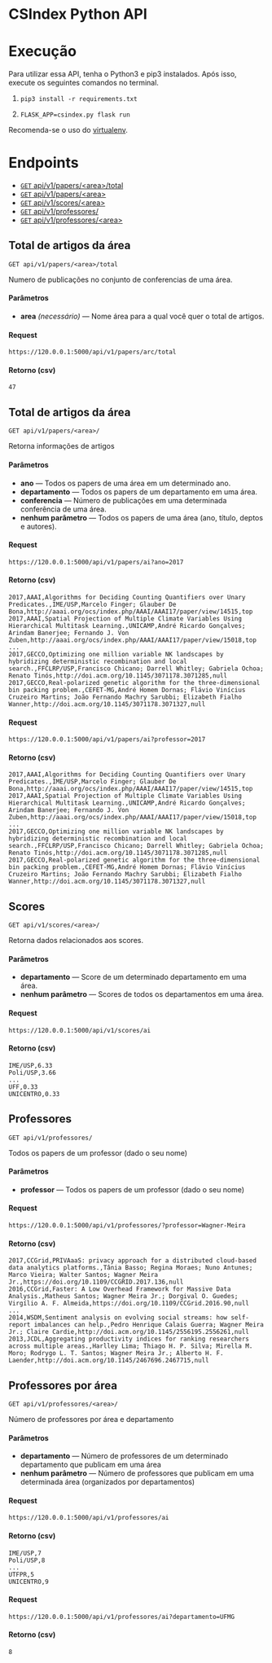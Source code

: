 # CSIndex Python API

# Execução
Para utilizar essa API, tenha o Python3 e pip3 instalados. Após isso, execute os seguintes comandos no terminal.

1) `pip3 install -r requirements.txt`

2) `FLASK_APP=csindex.py flask run`

Recomenda-se o uso do [virtualenv](https://virtualenv.pypa.io/en/stable/).


# Endpoints

* [<code>GET</code> api/v1/papers/\<area>/total](#total)
* [<code>GET</code> api/v1/papers/\<area>](#papers-area)
* [<code>GET</code> api/v1/scores/\<area>](#scores-area)
* [<code>GET</code> api/v1/professores/](#professor)
* [<code>GET</code> api/v1/professores/\<area>](#professor-area)

## <a name="total"></a>Total de artigos da área
<code>GET api/v1/papers/\<area>/total</code>

Numero de publicações no conjunto de conferencias de uma área.

#### Parâmetros
- **area** _(necessário)_ — Nome área para a qual você quer o total de artigos.

#### Request

    https://120.0.0.1:5000/api/v1/papers/arc/total
    
#### Retorno (csv)
```
47
```

## <a name="papers-area"></a>Total de artigos da área
<code>GET api/v1/papers/\<area>/</code>

Retorna informações de artigos

#### Parâmetros
- **ano**  — Todos os papers de uma área em um determinado ano.
- **departamento**  — Todos os papers de um departamento em uma área.
- **conferencia**  — Número de publicações em uma determinada conferência de uma área.
- **nenhum parâmetro**  — Todos os papers de uma área (ano, título, deptos e autores).

#### Request

    https://120.0.0.1:5000/api/v1/papers/ai?ano=2017
    
#### Retorno (csv)
```
2017,AAAI,Algorithms for Deciding Counting Quantifiers over Unary Predicates.,IME/USP,Marcelo Finger; Glauber De Bona,http://aaai.org/ocs/index.php/AAAI/AAAI17/paper/view/14515,top
2017,AAAI,Spatial Projection of Multiple Climate Variables Using Hierarchical Multitask Learning.,UNICAMP,André Ricardo Gonçalves; Arindam Banerjee; Fernando J. Von Zuben,http://aaai.org/ocs/index.php/AAAI/AAAI17/paper/view/15018,top
...
2017,GECCO,Optimizing one million variable NK landscapes by hybridizing deterministic recombination and local search.,FFCLRP/USP,Francisco Chicano; Darrell Whitley; Gabriela Ochoa; Renato Tinós,http://doi.acm.org/10.1145/3071178.3071285,null
2017,GECCO,Real-polarized genetic algorithm for the three-dimensional bin packing problem.,CEFET-MG,André Homem Dornas; Flávio Vinícius Cruzeiro Martins; João Fernando Machry Sarubbi; Elizabeth Fialho Wanner,http://doi.acm.org/10.1145/3071178.3071327,null
```

#### Request

    https://120.0.0.1:5000/api/v1/papers/ai?professor=2017
    
#### Retorno (csv)
```
2017,AAAI,Algorithms for Deciding Counting Quantifiers over Unary Predicates.,IME/USP,Marcelo Finger; Glauber De Bona,http://aaai.org/ocs/index.php/AAAI/AAAI17/paper/view/14515,top
2017,AAAI,Spatial Projection of Multiple Climate Variables Using Hierarchical Multitask Learning.,UNICAMP,André Ricardo Gonçalves; Arindam Banerjee; Fernando J. Von Zuben,http://aaai.org/ocs/index.php/AAAI/AAAI17/paper/view/15018,top
...
2017,GECCO,Optimizing one million variable NK landscapes by hybridizing deterministic recombination and local search.,FFCLRP/USP,Francisco Chicano; Darrell Whitley; Gabriela Ochoa; Renato Tinós,http://doi.acm.org/10.1145/3071178.3071285,null
2017,GECCO,Real-polarized genetic algorithm for the three-dimensional bin packing problem.,CEFET-MG,André Homem Dornas; Flávio Vinícius Cruzeiro Martins; João Fernando Machry Sarubbi; Elizabeth Fialho Wanner,http://doi.acm.org/10.1145/3071178.3071327,null
```
## <a name="scores-area"></a>Scores
<code>GET api/v1/scores/\<area>/</code>

Retorna dados relacionados aos scores.

#### Parâmetros
- **departamento**  — Score de um determinado departamento em uma área.
- **nenhum parâmetro**  — Scores de todos os departamentos em uma área.

#### Request

    https://120.0.0.1:5000/api/v1/scores/ai
    
#### Retorno (csv)
```
IME/USP,6.33
Poli/USP,3.66
...
UFF,0.33
UNICENTRO,0.33
```

## <a name="professor"></a>Professores
<code>GET api/v1/professores/</code>

Todos os papers de um professor (dado o seu nome)

#### Parâmetros
- **professor**  — Todos os papers de um professor (dado o seu nome)

#### Request

    https://120.0.0.1:5000/api/v1/professores/?professor=Wagner-Meira
    
#### Retorno (csv)
```
2017,CCGrid,PRIVAaaS: privacy approach for a distributed cloud-based data analytics platforms.,Tânia Basso; Regina Moraes; Nuno Antunes; Marco Vieira; Walter Santos; Wagner Meira Jr.,https://doi.org/10.1109/CCGRID.2017.136,null
2016,CCGrid,Faster: A Low Overhead Framework for Massive Data Analysis.,Matheus Santos; Wagner Meira Jr.; Dorgival O. Guedes; Virgílio A. F. Almeida,https://doi.org/10.1109/CCGrid.2016.90,null
...
2014,WSDM,Sentiment analysis on evolving social streams: how self-report imbalances can help.,Pedro Henrique Calais Guerra; Wagner Meira Jr.; Claire Cardie,http://doi.acm.org/10.1145/2556195.2556261,null
2013,JCDL,Aggregating productivity indices for ranking researchers across multiple areas.,Harlley Lima; Thiago H. P. Silva; Mirella M. Moro; Rodrygo L. T. Santos; Wagner Meira Jr.; Alberto H. F. Laender,http://doi.acm.org/10.1145/2467696.2467715,null

```
## <a name="professor-area"></a>Professores por área
<code>GET api/v1/professores/\<area>/</code>

Número de professores por área e departamento

#### Parâmetros
- **departamento**  — Número de professores de um determinado departamento que publicam em uma área
- **nenhum parâmetro** — Número de professores que publicam em uma determinada área (organizados por departamentos)

#### Request

    https://120.0.0.1:5000/api/v1/professores/ai
    
#### Retorno (csv)
```
IME/USP,7
Poli/USP,8
...
UTFPR,5
UNICENTRO,9
```

#### Request

    https://120.0.0.1:5000/api/v1/professores/ai?departamento=UFMG
    
#### Retorno (csv)
```
8
```
